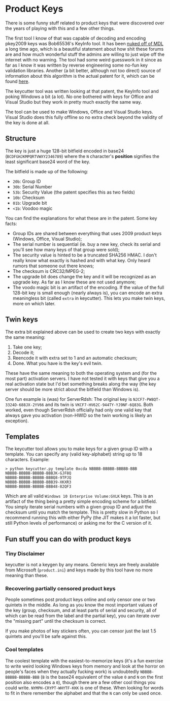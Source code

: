 # Product Keys

There is some funny stuff related to product keys that were discovered over the years of playing with this and a few other things.

The first tool I know of that was capable of decoding and encoding pkey2009 keys was Bob65536's KeyInfo tool. It has been [nuked off of MDL](https://web.archive.org/web/20121026081005/http://forums.mydigitallife.info/threads/37590-Windows-8-Product-Key-Decoding) a long time ago, which is a beautiful statement about how shit these forums are and how much wonderful stuff the admins are willing to just wipe off the internet with no warning. The tool had some weird guesswork in it since as far as I know it was written by reverse engineering some no-fun key validation libraries. Another (a bit better, although not too direct) source of information about this algorithm is the actual patent for it, which can be found [here](https://patents.google.com/patent/US8984293B2).

The keycutter tool was written looking at that patent, the KeyInfo tool and poking Windows a bit (a lot). No one bothered with keys for Office and Visual Studio but they work in pretty much exactly the same way.

The tool can be used to make Windows, Office and Visual Studio keys. Visual Studio does this fully offline so no extra check beyond the validity of the key is done at all.

## Structure

The key is just a huge 128-bit bitfield encoded in base24 (`BCDFGHJKMPQRTVWXY2346789`) where the `N` character's **position** signifies the least significant base24 word of the key.

The bitfield is made up of the following:

 * `20b`: Group ID
 * `30b`: Serial Number
 * `53b`: Security Value (the patent specifies this as two fields)
 * `10b`: Checksum
 * `01b`: Upgrade bit
 * `<1b`: Voodoo magic

You can find the explanations for what these are in the patent. Some key facts:

 * Group IDs are shared between everything that uses 2009 product keys (Windows, Office, Visual Studio);
 * The serial number is sequential (ie. buy a new key, check its serial and you'll see how many keys of that group were sold);
 * The security value is hinted to be a truncated SHA256 HMAC. I don't really know what exactly is hashed and with what key. Only heard rumors that someone out there knows;
 * The checksum is CRC32/MPEG-2;
 * The upgrade bit does change the key and it will be recognized as an upgrade key. As far as I know these are not used anymore;
 * The voodo magic bit is an artifact of the encoding. If the value of the full 128-bit key is small enough (nearly always is), you can encode an extra meaningless bit (called `extra` in keycutter). This lets you make twin keys, more on which later.

## Twin keys

The extra bit explained above can be used to create two keys with exactly the same meaning:

1. Take one key;
2. Decode it;
3. Reencode it with extra set to 1 and an automatic checksum;
4. Done. What you have is the key's evil twin.

These have the same meaning to both the operating system and (for the most part) activation servers. I have not tested it with keys that give you a real activation state but I'd bet something breaks along the way (the key server should be more strict about the bitfield than Windows is).

One fun example is (was) for ServerRdsh: The original key is `NJCF7-PW8QT-3324D-688JX-2YV66` and its twin is `VKCF7-HV62C-944TY-YJ9NF-6Q83G`. Both worked, even though ServerRdsh officially had only one valid key that always gave you activation (non-HWID so the twin working is likely an exception).

## Templates

The keycutter tool allows you to make keys for a given group ID with a template. You can specify any (valid key-alphabet) string up to 18 characters. Example:

```
> python keycutter.py template 0xcda NBBBB-BBBBB-BBBBB-BBB
NBBBB-BBBBB-BBBBB-BBBJK-GJF8Q
NBBBB-BBBBB-BBBBB-BBBQ8-9TPJQ
NBBBB-BBBBB-BBBBB-BBB39-XKXR3
NBBBB-BBBBB-BBBBB-BBB48-82QF3
```
Which are all valid `Windows 10 Enterprise Volume:GVLK` keys. This is an artifact of the thing being a pretty simple encoding scheme for a bitfield. You simply iterate serial numbers with a given group ID and adjust the checksum until you match the template. This is pretty slow in Python so I recommend running this with either PyPy (the JIT makes it a lot faster, but still Python levels of performance) or asking me for the C version of it.

## Fun stuff you can do with product keys

### Tiny Disclaimer

keycutter is not a keygen by any means. Generic keys are freely available from Microsoft (`product.ini`) and keys made by this tool have no more meaning than these.

### Recovering partially censored product keys

People sometimes post product keys online and only censor one or two quintets in the middle. As long as you know the most important values of the key (group, checksum, and at least parts of serial and security, all of which can be read from the label and the partial key), you can iterate over the "missing part" until the checksum is correct.

If you make photos of key stickers often, you can censor just the last 1.5 quintets and you'll be safe against this.

### Cool templates

The coolest template with the easiest-to-memorize keys (it's a fun exercise to write weird looking Windows keys from memory and look at the horror on people's faces when they actually fucking work) is undoubtedly `NBBBB-BBBBB-BBBBB-BBB` (`B` is the base24 equivalent of the value `0` and `N` on the first position also encodes a `0`), though there are a few other cool things you could write. `NYMPH-CRYPT-WHYTF-KKK` is one of these. When looking for words to fit in there remember the alphabet and that the `N` can only be used once.
